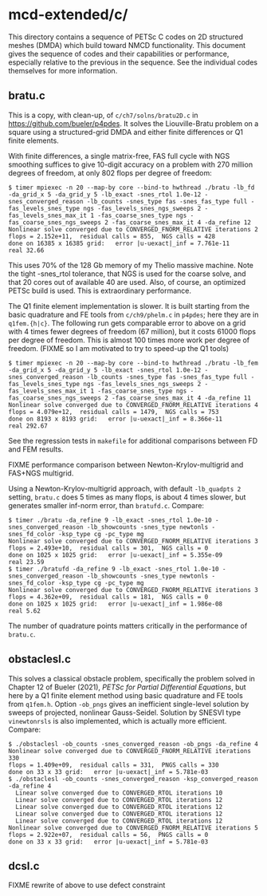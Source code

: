 # mcd-extended/c/

This directory contains a sequence of PETSc C codes on 2D structured meshes (DMDA)
which build toward NMCD functionality.  This document gives the sequence of codes
and their capabilities or performance, especially relative to the previous
in the sequence.  See the individual codes themselves for more information.

## bratu.c

This is a copy, with clean-up, of `c/ch7/solns/bratu2D.c` in
https://github.com/bueler/p4pdes.  It solves the Liouville-Bratu problem on a
square using a structured-grid DMDA and either finite differences or
Q1 finite elements.

With finite differences, a single matrix-free, FAS full cycle with
NGS smoothing suffices to give 10-digit accuracy on a problem with 270 million
degrees of freedom, at only 802 flops per degree of freedom:

    $ timer mpiexec -n 20 --map-by core --bind-to hwthread ./bratu -lb_fd -da_grid_x 5 -da_grid_y 5 -lb_exact -snes_rtol 1.0e-12 -snes_converged_reason -lb_counts -snes_type fas -snes_fas_type full -fas_levels_snes_type ngs -fas_levels_snes_ngs_sweeps 2 -fas_levels_snes_max_it 1 -fas_coarse_snes_type ngs -fas_coarse_snes_ngs_sweeps 2 -fas_coarse_snes_max_it 4 -da_refine 12
    Nonlinear solve converged due to CONVERGED_FNORM_RELATIVE iterations 2
    flops = 2.152e+11,  residual calls = 855,  NGS calls = 428
    done on 16385 x 16385 grid:   error |u-uexact|_inf = 7.761e-11
    real 32.66

This uses 70% of the 128 Gb memory of my Thelio massive machine.  Note the
tight -snes_rtol tolerance, that NGS is used for the coarse solve, and that
20 cores out of available 40 are used.  Also, of course, an optimized PETSc
build is used.  This is extraordinary performance.

The Q1 finite element implementation is slower.  It is built starting from the
basic quadrature and FE tools from `c/ch9/phelm.c` in `p4pdes`; here they are
in `q1fem.{h|c}`.  The following run gets comparable error to above on a
grid with 4 times fewer degrees of freedom (67 million), but it costs 61000
flops per degree of freedom.  This is almost 100 times more work per degree
of freedom.  (FIXME so I am motivated to try to speed-up the Q1 tools)

    $ timer mpiexec -n 20 --map-by core --bind-to hwthread ./bratu -lb_fem -da_grid_x 5 -da_grid_y 5 -lb_exact -snes_rtol 1.0e-12 -snes_converged_reason -lb_counts -snes_type fas -snes_fas_type full -fas_levels_snes_type ngs -fas_levels_snes_ngs_sweeps 2 -fas_levels_snes_max_it 1 -fas_coarse_snes_type ngs -fas_coarse_snes_ngs_sweeps 2 -fas_coarse_snes_max_it 4 -da_refine 11
    Nonlinear solve converged due to CONVERGED_FNORM_RELATIVE iterations 4
    flops = 4.079e+12,  residual calls = 1479,  NGS calls = 753
    done on 8193 x 8193 grid:   error |u-uexact|_inf = 8.366e-11
    real 292.67

See the regression tests in `makefile` for additional comparisons between FD
and FEM results.

FIXME performance comparison between Newton-Krylov-multigrid and
FAS+NGS multigrid.

Using a Newton-Krylov-multigrid approach, with default `-lb_quadpts 2` setting,
`bratu.c` does 5 times as many flops, is about 4 times slower, but generates
smaller inf-norm error, than `bratufd.c`.  Compare:

    $ timer ./bratu -da_refine 9 -lb_exact -snes_rtol 1.0e-10 -snes_converged_reason -lb_showcounts -snes_type newtonls -snes_fd_color -ksp_type cg -pc_type mg
    Nonlinear solve converged due to CONVERGED_FNORM_RELATIVE iterations 3
    flops = 2.493e+10,  residual calls = 301,  NGS calls = 0
    done on 1025 x 1025 grid:   error |u-uexact|_inf = 5.355e-09
    real 23.59
    $ timer ./bratufd -da_refine 9 -lb_exact -snes_rtol 1.0e-10 -snes_converged_reason -lb_showcounts -snes_type newtonls -snes_fd_color -ksp_type cg -pc_type mg
    Nonlinear solve converged due to CONVERGED_FNORM_RELATIVE iterations 3
    flops = 4.362e+09,  residual calls = 181,  NGS calls = 0
    done on 1025 x 1025 grid:   error |u-uexact|_inf = 1.986e-08
    real 5.62

The number of quadrature points matters critically in the performance of
`bratu.c`.

## obstaclesl.c

This solves a classical obstacle problem, specifically the problem solved in
Chapter 12 of Bueler (2021), _PETSc for Partial Differential Equations_, but
here by a Q1 finite element method using basic quadrature and FE tools from
`q1fem.h`.  Option `-ob_pngs` gives an inefficient single-level solution by
sweeps of projected, nonlinear Gauss-Seidel.  Solution by SNESVI type
`vinewtonrsls` is also implemented, which is actually more efficient.  Compare:

    $ ./obstaclesl -ob_counts -snes_converged_reason -ob_pngs -da_refine 4
    Nonlinear solve converged due to CONVERGED_FNORM_RELATIVE iterations 330
    flops = 1.409e+09,  residual calls = 331,  PNGS calls = 330
    done on 33 x 33 grid:   error |u-uexact|_inf = 5.781e-03
    $ ./obstaclesl -ob_counts -snes_converged_reason -ksp_converged_reason -da_refine 4
      Linear solve converged due to CONVERGED_RTOL iterations 10
      Linear solve converged due to CONVERGED_RTOL iterations 12
      Linear solve converged due to CONVERGED_RTOL iterations 12
      Linear solve converged due to CONVERGED_RTOL iterations 12
      Linear solve converged due to CONVERGED_RTOL iterations 12
    Nonlinear solve converged due to CONVERGED_FNORM_RELATIVE iterations 5
    flops = 2.922e+07,  residual calls = 56,  PNGS calls = 0
    done on 33 x 33 grid:   error |u-uexact|_inf = 5.781e-03

## dcsl.c

FIXME rewrite of above to use defect constraint
